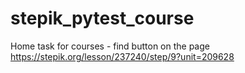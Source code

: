 # stepik_pytest_course
Home task for courses - find button on the page
https://stepik.org/lesson/237240/step/9?unit=209628